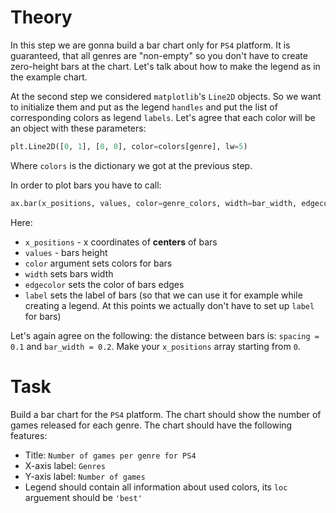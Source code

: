 # Theory
In this step we are gonna build a bar chart only for `PS4` platform. It is guaranteed, that all genres are "non-empty" so you don't have to create zero-height bars at the chart. Let's talk about how to make the legend as in the example chart.

At the second step we considered `matplotlib`'s `Line2D` objects. So we want to initialize them and put as the legend `handles` and put the list of corresponding colors as legend `labels`.
Let's agree that each color will be an object with these parameters:
```python
plt.Line2D([0, 1], [0, 0], color=colors[genre], lw=5)
```
Where `colors` is the dictionary we got at the previous step. 

In order to plot bars you have to call:
```python
ax.bar(x_positions, values, color=genre_colors, width=bar_width, edgecolor='white', label='label')
```
Here:
- `x_positions` - x coordinates of **centers** of bars
- `values` - bars height
- `color` argument sets colors for bars
- `width` sets bars width
- `edgecolor` sets the color of bars edges
- `label` sets the label of bars (so that we can use it for example while creating a legend. At this points we actually don't have to set up `label` for bars)

Let's again agree on the following: the distance between bars is: `spacing = 0.1` and `bar_width = 0.2`. Make your `x_positions` array starting from `0`.
# Task

Build a bar chart for the `PS4` platform. The chart should show the number of games released for each genre. The chart should have the following features:

- Title: `Number of games per genre for PS4`
- X-axis label: `Genres`
- Y-axis label: `Number of games`
- Legend should contain all information about used colors, its `loc` arguement should be `'best'`
